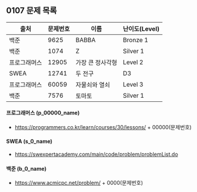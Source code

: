 ## 0107 문제 목록




| 출처         | 문제번호 | 이름             | 난이도(Level) |
| ------------ | -------- | ---------------- | ------------- |
| 백준         | 9625     | BABBA            | Bronze 1      |
| 백준         | 1074     | Z                | Silver 1      |
| 프로그래머스 | 12905    | 가장 큰 정사각형 | Level 2       |
| SWEA         | 12741    | 두 전구          | D3            |
| 프로그래머스 | 60059    | 자물쇠와 열쇠    | Level 3       |
| 백준         | 7576     | 토마토           | Silver 1      |


#### 프로그래머스 (p_00000_name)

- https://programmers.co.kr/learn/courses/30/lessons/ + 00000(문제번호)

#### SWEA (s_0_name)

- https://swexpertacademy.com/main/code/problem/problemList.do

#### 백준 (b_0_name)

- https://www.acmicpc.net/problem/ + 0000(문제번호)

